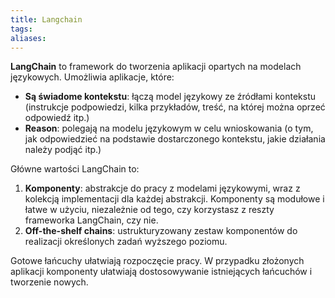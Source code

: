 ```yaml
---
title: Langchain
tags: 
aliases:
---
```

**LangChain** to framework do tworzenia aplikacji opartych na modelach językowych. Umożliwia aplikacje, które:

- **Są świadome kontekstu**: łączą model językowy ze źródłami kontekstu (instrukcje podpowiedzi, kilka przykładów, treść, na której można oprzeć odpowiedź itp.)
- **Reason**: polegają na modelu językowym w celu wnioskowania (o tym, jak odpowiedzieć na podstawie dostarczonego kontekstu, jakie działania należy podjąć itp.)

Główne wartości LangChain to:

1. **Komponenty**: abstrakcje do pracy z modelami językowymi, wraz z kolekcją implementacji dla każdej abstrakcji. Komponenty są modułowe i łatwe w użyciu, niezależnie od tego, czy korzystasz z reszty frameworka LangChain, czy nie.
2. **Off-the-shelf chains**: ustrukturyzowany zestaw komponentów do realizacji określonych zadań wyższego poziomu.

Gotowe łańcuchy ułatwiają rozpoczęcie pracy. W przypadku złożonych aplikacji komponenty ułatwiają dostosowywanie istniejących łańcuchów i tworzenie nowych.